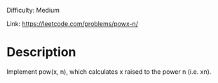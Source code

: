 Difficulty: Medium

Link: https://leetcode.com/problems/powx-n/

Description
==========================

Implement pow(x, n), which calculates x raised to the power n (i.e. xn).
